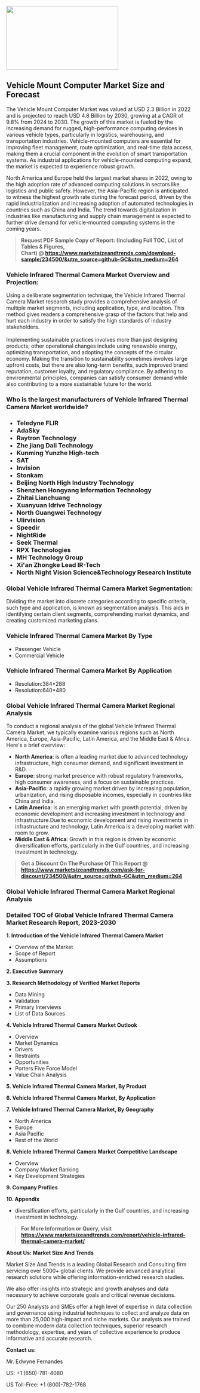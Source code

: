 <p><img class="alignnone size-medium wp-image-20088" src="https://ffe5etoiles.com/wp-content/uploads/2024/12/MST1-300x171.png" alt="" width="300" height="171" /></p><h2>Vehicle Mount Computer Market Size and Forecast</h2><p>The Vehicle Mount Computer Market was valued at USD 2.3 Billion in 2022 and is projected to reach USD 4.8 Billion by 2030, growing at a CAGR of 9.8% from 2024 to 2030. The growth of this market is fueled by the increasing demand for rugged, high-performance computing devices in various vehicle types, particularly in logistics, warehousing, and transportation industries. Vehicle-mounted computers are essential for improving fleet management, route optimization, and real-time data access, making them a crucial component in the evolution of smart transportation systems. As industrial applications for vehicle-mounted computing expand, the market is expected to experience robust growth.</p><p>North America and Europe held the largest market shares in 2022, owing to the high adoption rate of advanced computing solutions in sectors like logistics and public safety. However, the Asia-Pacific region is anticipated to witness the highest growth rate during the forecast period, driven by the rapid industrialization and increasing adoption of automated technologies in countries such as China and India. The trend towards digitalization in industries like manufacturing and supply chain management is expected to further drive demand for vehicle-mounted computing systems in the coming years.</p></p><blockquote id="" class=""><strong>Request PDF Sample Copy of Report: (Including Full TOC, List of Tables &amp; Figures, Chart)&nbsp;@&nbsp;<strong><a href="https://www.marketsizeandtrends.com/download-sample/234500/&utm_source=github-GC&utm_medium=264" target="_blank">https://www.marketsizeandtrends.com/download-sample/234500/&utm_source=github-GC&utm_medium=264</a></strong></strong></blockquote><h3 id="" class="">Vehicle Infrared Thermal Camera Market&nbsp;Overview and Projection:</h3><p id="" class="">Using a deliberate segmentation technique, the Vehicle Infrared Thermal Camera Market research study provides a comprehensive analysis of multiple market segments, including application, type, and location. This method gives readers a comprehensive grasp of the factors that help and hurt each industry in order to satisfy the high standards of industry stakeholders. <br /> <br />Implementing sustainable practices involves more than just designing products; other operational changes include using renewable energy, optimizing transportation, and adopting the concepts of the circular economy. Making the transition to sustainability sometimes involves large upfront costs, but there are also long-term benefits, such improved brand reputation, customer loyalty, and regulatory compliance. By adhering to environmental principles, companies can satisfy consumer demand while also contributing to a more sustainable future for the world.</p><h3 id="" class="">Who is the largest manufacturers of&nbsp;Vehicle Infrared Thermal Camera Market worldwide?</h3><h3 class=""><p><ul><li>Teledyne FLIR </li><li> AdaSky </li><li> Raytron Technology </li><li> Zhe jiang Dali Technology </li><li> Kunming Yunzhe High-tech </li><li> SAT </li><li> Invision </li><li> Stonkam </li><li> Beijing North High Industry Technology </li><li> Shenzhen Hongyang Information Technology </li><li> Zhitai Lianchuang </li><li> Xuanyuan Idrive Technology </li><li> North Guangwei Technology </li><li> Ulirvision </li><li> Speedir </li><li> NightRide </li><li> Seek Thermal </li><li> RPX Technologies </li><li> MH Technology Group </li><li> Xi'an Zhongke Lead IR-Tech </li><li> North Night Vision Science&Technology Research Institute</li></ul></p></h3><h3 id="" class="">Global&nbsp;Vehicle Infrared Thermal Camera Market Segmentation:</h3><p id="" class="">Dividing the market into discrete categories according to specific criteria, such type and application, is known as segmentation analysis. This aids in identifying certain client segments, comprehending market dynamics, and creating customized marketing plans.</p><h3 id="" class="">Vehicle Infrared Thermal Camera Market&nbsp;By Type</h3><p><p><ul><li>Passenger Vehicle</li><li> Commercial Vehicle</p></li></ul></p></p><h3 id="" class="">Vehicle Infrared Thermal Camera Market&nbsp;By Application</h3><p class=""><p><ul><li>Resolution:384*288</li><li> Resolution:640*480</li></ul></p></p><h3 id="" class="">Global Vehicle Infrared Thermal Camera Market Regional Analysis</h3><p id="" class="">To conduct a regional analysis of the global Vehicle Infrared Thermal Camera Market, we typically examine various regions such as North America, Europe, Asia-Pacific, Latin America, and the Middle East &amp; Africa. Here's a brief overview:</p><ul><li><strong>North America</strong>: is often a leading market due to advanced technology infrastructure, high consumer demand, and significant investment in R&amp;D.</li><li><strong>Europe</strong>: strong market presence with robust regulatory frameworks, high consumer awareness, and a focus on sustainable practices.</li><li><strong>Asia-Pacific</strong>: a rapidly growing market driven by increasing population, urbanization, and rising disposable incomes, especially in countries like China and India.</li><li><strong>Latin America</strong>: is an emerging market with growth potential, driven by economic development and increasing investment in technology and infrastructure.Due to economic development and rising investments in infrastructure and technology, Latin America is a developing market with room to grow.</li><li><strong>Middle East &amp; Africa</strong>: Growth in this region is driven by economic diversification efforts, particularly in the Gulf countries, and increasing investment in technology.</li></ul><blockquote id="" class=""><strong>Get a Discount On The Purchase Of This Report @ <strong><a href="https://www.marketsizeandtrends.com/ask-for-discount/234500/&utm_source=github-GC&utm_medium=264" target="_blank">https://www.marketsizeandtrends.com/ask-for-discount/234500/&utm_source=github-GC&utm_medium=264</a></strong></strong></blockquote><h3 id="" class="">Global Vehicle Infrared Thermal Camera Market Regional Analysis</h3><h3 id="" class="">Detailed TOC of Global Vehicle Infrared Thermal Camera Market Research Report, 2023-2030</h3><p id="" class=""><strong>1. Introduction of the Vehicle Infrared Thermal Camera Market</strong></p><ul><li>Overview of the Market</li><li>Scope of Report</li><li>Assumptions</li></ul><p id="" class=""><strong>2. Executive Summary</strong></p><p id="" class=""><strong>3. Research Methodology of Verified Market Reports</strong></p><ul><li>Data Mining</li><li>Validation</li><li>Primary Interviews</li><li>List of Data Sources</li></ul><p id="" class=""><strong>4. Vehicle Infrared Thermal Camera Market Outlook</strong></p><ul><li>Overview</li><li>Market Dynamics</li><li>Drivers</li><li>Restraints</li><li>Opportunities</li><li>Porters Five Force Model</li><li>Value Chain Analysis</li></ul><p id="" class=""><strong>5. Vehicle Infrared Thermal Camera Market, By Product</strong></p><p id="" class=""><strong>6. Vehicle Infrared Thermal Camera Market, By Application</strong></p><p id="" class=""><strong>7. Vehicle Infrared Thermal Camera Market, By Geography</strong></p><ul><li>North America</li><li>Europe</li><li>Asia Pacific</li><li>Rest of the World</li></ul><p id="" class=""><strong>8. Vehicle Infrared Thermal Camera Market Competitive Landscape</strong></p><ul><li>Overview</li><li>Company Market Ranking</li><li>Key Development Strategies</li></ul><p id="" class=""><strong>9. Company Profiles</strong></p><p id="" class=""><strong>10. Appendix</strong></p><ul><li>diversification efforts, particularly in the Gulf countries, and increasing investment in technology.</li></ul><blockquote id="" class=""><strong>For More Information or Query, visit <strong><strong><a href="https://www.marketsizeandtrends.com/report/vehicle-infrared-thermal-camera-market/" target="_blank">https://www.marketsizeandtrends.com/report/vehicle-infrared-thermal-camera-market/</a></strong></strong></strong></blockquote><p id="" class=""><strong>About Us: Market Size And Trends</strong></p><p id="" class="">Market Size And Trends is a leading Global Research and Consulting firm servicing over 5000+ global clients. We provide advanced analytical research solutions while offering information-enriched research studies.</p><p id="" class="">We also offer insights into strategic and growth analyses and data necessary to achieve corporate goals and critical revenue decisions.</p><p id="" class="">Our 250 Analysts and SMEs offer a high level of expertise in data collection and governance using industrial techniques to collect and analyze data on more than 25,000 high-impact and niche markets. Our analysts are trained to combine modern data collection techniques, superior research methodology, expertise, and years of collective experience to produce informative and accurate research.</p><p id="" class=""><strong>Contact us:</strong></p><p id="" class="">Mr. Edwyne Fernandes</p><p id="" class="">US: +1 (650)-781-4080</p><p id="" class="">US Toll-Free: +1 (800)-782-1768</p>
